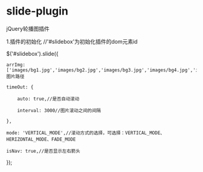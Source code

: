 # slide-plugin
jQuery轮播图插件 

1.插件的初始化
//'#slidebox'为初始化插件的dom元素id

  $('#slidebox').slide({
  
	arrImg:['images/bg1.jpg','images/bg2.jpg','images/bg3.jpg','images/bg4.jpg','images/1.png'],//图片路径
	
	timeOut: {
	
		auto: true,//是否自动滚动
		
		interval: 3000//图片滚动之间的间隔
		
	},
	
	mode: 'VERTICAL_MODE',//滚动方式的选择，可选择：VERTICAL_MODE、HERIZONTAL_MODE、FADE_MODE
	
	isNav: true,//是否显示左右箭头
	
});
